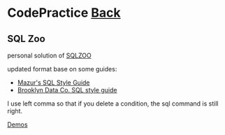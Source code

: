 # CodePractice [Back](https://blog.fish-404.icu/CodePractice/)

## SQL Zoo

personal solution of [SQLZOO](https://sqlzoo.net/wiki/SQL_Tutorial)

updated format base on some guides:
* [Mazur's SQL Style Guide](https://github.com/mattm/sql-style-guide)
* [Brooklyn Data Co. SQL style guide](https://github.com/brooklyn-data/co/blob/master/sql_style_guide.md)

I use left comma so that if you delete a condition, the sql command is still right.

[Demos](https://github.com/fish-404/CodePractice/tree/main/SQL%20Zoo)
